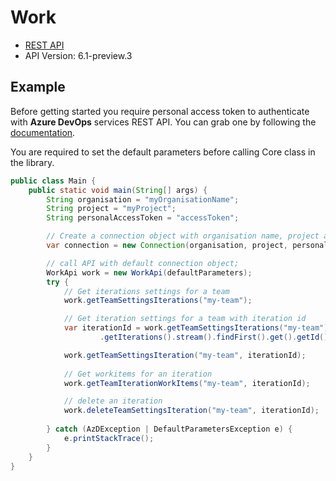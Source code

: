 # Work

- [REST API](https://docs.microsoft.com/en-us/rest/api/azure/devops/work/?view=azure-devops-rest-6.1)
- API Version: 6.1-preview.3

## Example

Before getting started you require personal access token to authenticate with **Azure DevOps** services REST API.
You can grab one by following the [documentation](https://docs.microsoft.com/en-us/azure/devops/organizations/accounts/use-personal-access-tokens-to-authenticate?WT.mc_id=docs-github-dbrown&view=azure-devops&tabs=preview-page).

You are required to set the default parameters before calling Core class in the library.

```java
public class Main {
    public static void main(String[] args) {
        String organisation = "myOrganisationName";
        String project = "myProject";
        String personalAccessToken = "accessToken";

        // Create a connection object with organisation name, project and personal access token.
        var connection = new Connection(organisation, project, personalAccessToken);

        // call API with default connection object;
        WorkApi work = new WorkApi(defaultParameters);
        try {
            // Get iterations settings for a team
            work.getTeamSettingsIterations("my-team");

            // Get iteration settings for a team with iteration id
            var iterationId = work.getTeamSettingsIterations("my-team")
                    .getIterations().stream().findFirst().get().getId();

            work.getTeamSettingsIteration("my-team", iterationId);
            
            // Get workitems for an iteration
            work.getTeamIterationWorkItems("my-team", iterationId);

            // delete an iteration
            work.deleteTeamSettingsIteration("my-team", iterationId);
            
        } catch (AzDException | DefaultParametersException e) {
            e.printStackTrace();
        }
    }
}
```